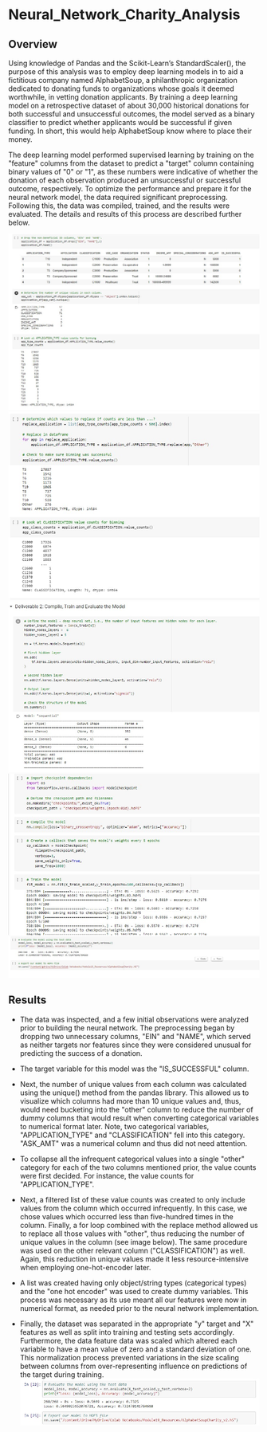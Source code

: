 # Neural_Network_Charity_Analysis
## Overview
Using knowledge of Pandas and the Scikit-Learn’s StandardScaler(), the purpose of this analysis was to employ deep learning models in to aid a fictitious company named AlphabetSoup, a philanthropic organization dedicated to donating funds to organizations whose goals it deemed worthwhile, in vetting donation applicants. By training a deep learning model on a retrospective dataset of about 30,000 historical donations for both successful and unsuccessful outcomes, the model served as a binary classifier to predict whether applicants would be successful if given funding. In short, this would help AlphabetSoup know where to place their money.

The deep learning model performed supervised learning by training on the "feature" columns from the dataset to predict a "target" column containing binary values of "0" or "1", as these numbers were indicative of whether the donation of each observation produced an unsuccessful or successful outcome, respectively. To optimize the performance and prepare it for the neural network model, the data required significant preprocessing. Following this, the data was compiled, trained, and the results were evaluated. The details and results of this process are described further below.

![Resources/deliverable1_1.jpg](Resources/deliverable1_1.jpg)
![Resources/deliverable1_2.jpg](Resources/deliverable1_2.jpg)
![Resources/deliverable2_1.jpg](Resources/deliverable2_1.jpg)
![Resources/deliverable2_2.jpg](Resources/deliverable2_2.jpg)
![Resources/deliverable2_3.jpg](Resources/deliverable2_3.jpg)

## Results

* The data was inspected, and a few initial observations were analyzed prior to building the neural network. The preprocessing began by dropping two unnecessary columns, "EIN" and "NAME", which served as neither targets nor features since they were considered unusual for predicting the success of a donation.

* The target variable for this model was the "IS_SUCCESSFUL" column.
* Next, the number of unique values from each column was calculated using the unique() method from the pandas library. This allowed us to visualize which columns had more than 10 unique values and, thus, would need bucketing into the "other" column to reduce the number of dummy columns that would result when converting categorical variables to numerical format later. Note, two categorical variables, "APPLICATION_TYPE" and "CLASSIFICATION" fell into this category. "ASK_AMT" was a numerical column and thus did not need attention.
* To collapse all the infrequent categorical values into a single "other" category for each of the two columns mentioned prior, the value counts were first decided. For instance, the value counts for "APPLICATION_TYPE".
* Next, a filtered list of these value counts was created to only include values from the column which occurred infrequently. In this case, we chose values which occurred less than five-hundred times in the column. Finally, a for loop combined with the replace method allowed us to replace all those values with "other", thus reducing the number of unique values in the column (see image below). The same procedure was used on the other relevant column ("CLASSIFICATION") as well. Again, this reduction in unique values made it less resource-intensive when employing one-hot-encoder later.
* A list was created having only object/string types (categorical types) and the "one hot encoder" was used to create dummy variables. This process was necessary as its use meant all our features were now in numerical format, as needed prior to the neural network implementation.
* Finally, the dataset was separated in the appropriate "y" target and "X" features as well as split into training and testing sets accordingly. Furthermore, the data feature data was scaled which altered each variable to have a mean value of zero and a standard deviation of one. This normalization process prevented variations in the size scaling between columns from over-representing influence on predictions of the target during training.
![Resources/AlphabetSoupCharity_OPTIMIZATION_v2_Accuracy.jpg](Resources/AlphabetSoupCharity_OPTIMIZATION_v2_Accuracy.jpg)
